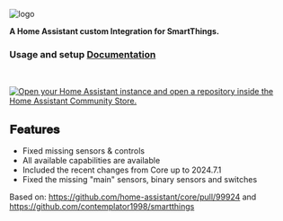 ![logo](https://brands.home-assistant.io/_/smartthings/logo@2x.png)

__A Home Assistant custom Integration for SmartThings.__

### **Usage and setup [Documentation](https://www.home-assistant.io/integrations/smartthings/)**

<br>

[![Open your Home Assistant instance and open a repository inside the Home Assistant Community Store.](https://my.home-assistant.io/badges/hacs_repository.svg)](https://my.home-assistant.io/redirect/hacs_repository/?category=integration&repository=smartthings&owner=GSzabados)



## __𝐅𝐞𝐚𝐭𝐮𝐫𝐞𝐬__
- Fixed missing sensors & controls 
- All available capabilities are available
- Included the recent changes from Core up to 2024.7.1
- Fixed the missing "main" sensors, binary sensors and switches

Based on: https://github.com/home-assistant/core/pull/99924 and https://github.com/contemplator1998/smartthings 
